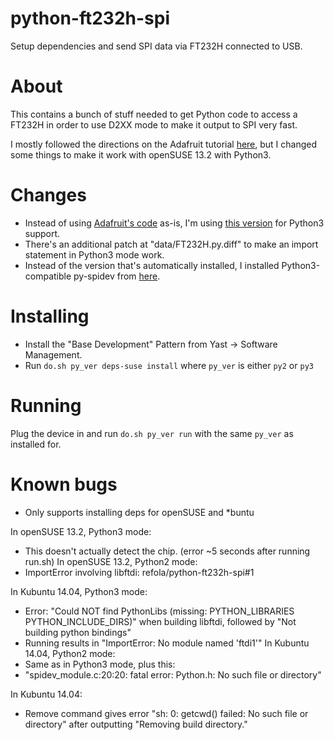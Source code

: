 # python-ft232h-spi
Setup dependencies and send SPI data via FT232H connected to USB.


About
=====
This contains a bunch of stuff needed to get Python code to access a FT232H in order to use D2XX mode to make it output to SPI very fast.

I mostly followed the directions on the Adafruit tutorial [here](https://learn.adafruit.com/adafruit-ft232h-breakout/overview), but I changed some things to make it work with openSUSE 13.2 with Python3.


Changes
=======
* Instead of using [Adafruit's code](https://github.com/adafruit/Adafruit_Python_GPIO) as-is, I'm using [this version](https://github.com/matthw/Adafruit_Python_GPIO) for Python3 support.
* There's an additional patch at "data/FT232H.py.diff" to make an import statement in Python3 mode work.
* Instead of the version that's automatically installed, I installed Python3-compatible py-spidev from [here](https://github.com/doceme/py-spidev).


Installing
==========
* Install the "Base Development" Pattern from Yast -> Software Management.
* Run `do.sh py_ver deps-suse install` where `py_ver` is either `py2` or `py3`


Running
=======
Plug the device in and run `do.sh py_ver run` with the same `py_ver` as installed for.


Known bugs
==========
* Only supports installing deps for openSUSE and *buntu

In openSUSE 13.2, Python3 mode:
* This doesn't actually detect the chip. (error ~5 seconds after running run.sh)
In openSUSE 13.2, Python2 mode:
* ImportError involving libftdi: refola/python-ft232h-spi#1

In Kubuntu 14.04, Python3 mode:
* Error: "Could NOT find PythonLibs (missing:  PYTHON_LIBRARIES PYTHON_INCLUDE_DIRS)" when building libftdi, followed by "Not building python bindings"
* Running results in "ImportError: No module named 'ftdi1'"
In Kubuntu 14.04, Python2 mode:
* Same as in Python3 mode, plus this:
* "spidev_module.c:20:20: fatal error: Python.h: No such file or directory"

In Kubuntu 14.04:
* Remove command gives error "sh: 0: getcwd() failed: No such file or directory" after outputting "Removing build directory."

